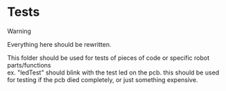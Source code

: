 # Tests

> [!WARNING]  
> Everything here should be rewritten.

This folder should be used for tests of pieces of code or specific robot parts/functions</br>
ex. "ledTest" should blink with the test led on the pcb. this should be used for testing if the pcb died completely, or just something expensive.